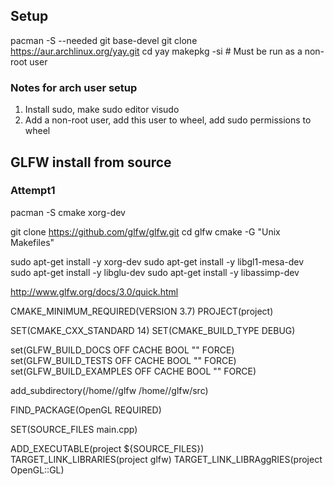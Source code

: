 ## Setup

pacman -S --needed git base-devel
git clone https://aur.archlinux.org/yay.git
cd yay
makepkg -si # Must be run as a non-root user

### Notes for arch user setup

1. Install sudo, make sudo editor visudo
2. Add a non-root user, add this user to wheel, add sudo permissions to wheel

## GLFW install from source

### Attempt1

pacman -S cmake xorg-dev

git clone https://github.com/glfw/glfw.git
cd glfw
cmake -G "Unix Makefiles"

sudo apt-get install -y xorg-dev
sudo apt-get install -y libgl1-mesa-dev
sudo apt-get install -y libglu-dev
sudo apt-get install -y libassimp-dev

http://www.glfw.org/docs/3.0/quick.html

CMAKE_MINIMUM_REQUIRED(VERSION 3.7)
PROJECT(project)

SET(CMAKE_CXX_STANDARD 14)
SET(CMAKE_BUILD_TYPE DEBUG)

set(GLFW_BUILD_DOCS OFF CACHE BOOL "" FORCE)
set(GLFW_BUILD_TESTS OFF CACHE BOOL "" FORCE)
set(GLFW_BUILD_EXAMPLES OFF CACHE BOOL "" FORCE)

add_subdirectory(/home/<user>/glfw /home/<user>/glfw/src)

FIND_PACKAGE(OpenGL REQUIRED)

SET(SOURCE_FILES main.cpp)

ADD_EXECUTABLE(project ${SOURCE_FILES})
TARGET_LINK_LIBRARIES(project glfw)
TARGET_LINK_LIBRAggRIES(project OpenGL::GL)

